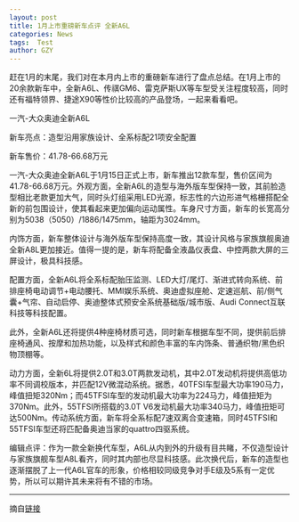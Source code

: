 ```yaml
---
layout: post
title: 1月上市重磅新车点评 全新A6L
categories: News
tags:  Test
author: GZY
---
```


赶在1月的末尾，我们对在本月内上市的重磅新车进行了盘点总结。在1月上市的20余款新车中，全新A6L、传祺GM6、雷克萨斯UX等车型受关注程度较高，同时还有福特领界、捷途X90等性价比较高的产品登场，一起来看看吧。

一汽-大众奥迪全新A6L

新车亮点：造型沿用家族设计、全系标配21项安全配置

新车售价：41.78-66.68万元

一汽-大众奥迪全新A6L于1月15日正式上市，新车推出12款车型，售价区间为41.78-66.68万元。外观方面，全新A6L的造型与海外版车型保持一致，其前脸造型相比老款更加大气，同时头灯组采用LED光源，标志性的六边形进气格栅搭配全新的前包围设计，使其看起来更加偏向运动属性。车身尺寸方面，新车的长宽高分别为5038（5050）/1886/1475mm，轴距为3024mm。

内饰方面，新车整体设计与海外版车型保持高度一致，其设计风格与家族旗舰奥迪全新A8L更加接近。值得一提的是，新车将配备全液晶仪表盘、中控两款大屏的三屏设计，极具科技感。

配置方面，全新A6L将全系标配胎压监测、LED大灯/尾灯、渐进式转向系统、前排座椅电动调节+电动腰托、MMI娱乐系统、奥迪虚拟座舱、定速巡航、前/侧气囊+气帘、自动启停、奥迪整体式预安全系统基础版/城市版、Audi Connect互联科技等科技配置。

此外，全新A6L还将提供4种座椅材质可选，同时新车根据车型不同，提供前后排座椅通风、按摩和加热功能，以及样式和颜色丰富的车内饰条、普通织物/黑色织物顶棚等。

动力方面，全新6L将提供2.0T和3.0T两款发动机，其中2.0T发动机将提供高低功率不同调校版本，并匹配12V微混动系统。据悉，40TFSI车型最大功率190马力，峰值扭矩320Nm；而45TFSI车型的发动机最大功率为224马力，峰值扭矩为370Nm。此外，55TFSI所搭载的3.0T V6发动机最大功率340马力，峰值扭矩可达500Nm。传动系统方面，新车将全系标配7速双离合变速箱，同时45TFSI和55TFSI车型还将匹配备奥迪当家的quattro四驱系统。

编辑点评：作为一款全新换代车型，A6L从内到外的升级有目共睹，不仅造型设计与家族旗舰车型A8L看齐，同时其内部也尽显科技感。此次换代后，新车的造型也逐渐摆脱了上一代A6L官车的形象，价格相较同级竞争对手E级及5系有一定优势，所以可以期许其未来将有不错的市场。

*****

摘自[链接](http://auto.qq.com/a/20190131/000759.htm)